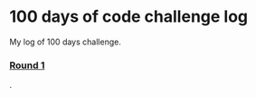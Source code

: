 # 100 days of code challenge log

My log of 100 days challenge.

### [Round 1](https://github.com/ManavpreetSingh/100-days-of-code/blob/master/round1.md)
.
